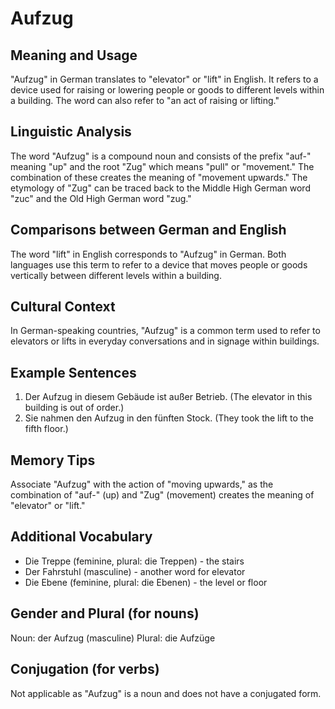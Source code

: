 # Aufzug
## Meaning and Usage
"Aufzug" in German translates to "elevator" or "lift" in English. It refers to a device used for raising or lowering people or goods to different levels within a building. The word can also refer to "an act of raising or lifting."

## Linguistic Analysis
The word "Aufzug" is a compound noun and consists of the prefix "auf-" meaning "up" and the root "Zug" which means "pull" or "movement." The combination of these creates the meaning of "movement upwards." The etymology of "Zug" can be traced back to the Middle High German word "zuc" and the Old High German word "zug."

## Comparisons between German and English
The word "lift" in English corresponds to "Aufzug" in German. Both languages use this term to refer to a device that moves people or goods vertically between different levels within a building.

## Cultural Context
In German-speaking countries, "Aufzug" is a common term used to refer to elevators or lifts in everyday conversations and in signage within buildings.

## Example Sentences
1. Der Aufzug in diesem Gebäude ist außer Betrieb. (The elevator in this building is out of order.)
2. Sie nahmen den Aufzug in den fünften Stock. (They took the lift to the fifth floor.)

## Memory Tips
Associate "Aufzug" with the action of "moving upwards," as the combination of "auf-" (up) and "Zug" (movement) creates the meaning of "elevator" or "lift."

## Additional Vocabulary
- Die Treppe (feminine, plural: die Treppen) - the stairs
- Der Fahrstuhl (masculine) - another word for elevator
- Die Ebene (feminine, plural: die Ebenen) - the level or floor

## Gender and Plural (for nouns)
Noun: der Aufzug (masculine)
Plural: die Aufzüge

## Conjugation (for verbs)
Not applicable as "Aufzug" is a noun and does not have a conjugated form.